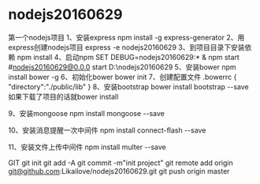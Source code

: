 # nodejs20160629
第一个nodejs项目
1、安装express
npm install -g express-generator
2、用express创建nodejs项目
express -e nodejs20160629
3、到项目目录下安装依赖
npm install
4、启动npm
SET DEBUG=nodejs20160629:* & npm start    #nodejs20160629@0.0.0 start D:\nodejs20160629
5、安装bower
npm install bower -g
6、初始化bower
bower init
7、创建配置文件
.bowerrc
{
  "directory":"./public/lib"
}
8、安装bootstrap
bower install bootstrap --save
如果下载了项目的话就bower install

9、安装mongoose
npm install mongoose --save

10、安装消息提醒一次中间件
npm install connect-flash --save

11、安装文件上传中间件
npm install multer --save


GIT
git init
git add -A
git commit -m"init project"
git remote add origin git@github.com:Likailove/nodejs20160629.git
git push origin master
